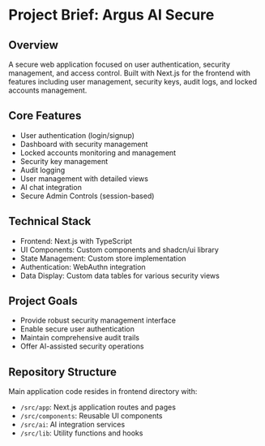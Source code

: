 # Project Brief: Argus AI Secure

## Overview
A secure web application focused on user authentication, security management, and access control. Built with Next.js for the frontend with features including user management, security keys, audit logs, and locked accounts management.

## Core Features
- User authentication (login/signup)
- Dashboard with security management
- Locked accounts monitoring and management
- Security key management
- Audit logging
- User management with detailed views
- AI chat integration
- Secure Admin Controls (session-based)

## Technical Stack
- Frontend: Next.js with TypeScript
- UI Components: Custom components and shadcn/ui library
- State Management: Custom store implementation
- Authentication: WebAuthn integration
- Data Display: Custom data tables for various security views

## Project Goals
- Provide robust security management interface
- Enable secure user authentication
- Maintain comprehensive audit trails
- Offer AI-assisted security operations

## Repository Structure
Main application code resides in frontend directory with:
- `/src/app`: Next.js application routes and pages
- `/src/components`: Reusable UI components
- `/src/ai`: AI integration services
- `/src/lib`: Utility functions and hooks
